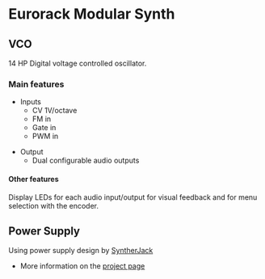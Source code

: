 # Eurorack Modular Synth

## VCO

14 HP Digital voltage controlled oscillator.

### Main features

- Inputs
  - CV 1V/octave
  - FM in
  - Gate in
  - PWM in

* Output
  * Dual configurable audio outputs

#### Other features

Display LEDs for each audio input/output for visual feedback and for menu selection with the encoder.

## Power Supply

Using power supply design by [SyntherJack](https://syntherjack.net/)

* More information on the [project page](https://syntherjack.net/modular-synth-power-supply/) 

